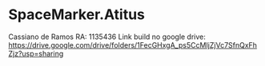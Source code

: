 # SpaceMarker.Atitus
Cassiano de Ramos RA: 1135436
Link build no google drive:
https://drive.google.com/drive/folders/1FecGHxgA_ps5CcMIjZjVc7SfnQxFhZjz?usp=sharing
